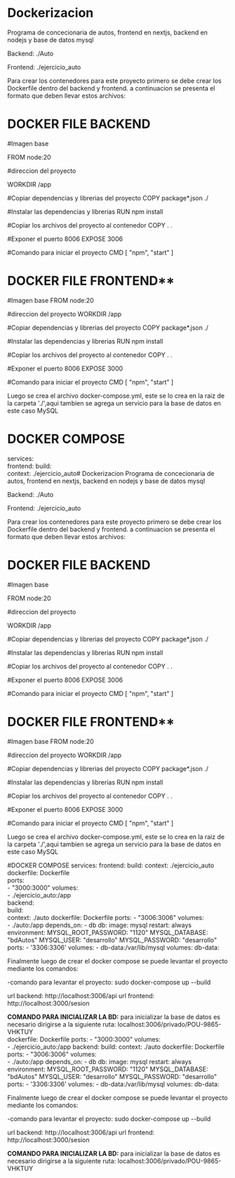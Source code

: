 # Dockerizacion
Programa de concecionaria de autos, frontend en nextjs, backend en nodejs y base de datos mysql

Backend: ./Auto  

Frontend: ./ejercicio_auto  



Para crear los contenedores para este proyecto primero se debe crear los Dockerfile dentro del backend y frontend.
a continuacion se presenta el formato que deben llevar estos archivos:  


# DOCKER FILE BACKEND	

#Imagen base  

FROM node:20  


#direccion del proyecto  

WORKDIR /app  


#Copiar dependencias y librerias del proyecto
COPY package*.json ./	

#Instalar las dependencias y librerias
RUN npm install	

#Copiar los archivos del proyecto al contenedor
COPY . . 	

#Exponer el puerto 8006
EXPOSE 3006	

#Comando para iniciar el proyecto
CMD [ "npm", "start" ]


# DOCKER FILE FRONTEND**
#Imagen base
FROM node:20

#direccion del proyecto
WORKDIR /app

#Copiar dependencias y librerias del proyecto
COPY package*.json ./

#Instalar las dependencias y librerias
RUN npm install

#Copiar los archivos del proyecto al contenedor
COPY . . 

#Exponer el puerto 8006
EXPOSE 3000

#Comando para iniciar el proyecto
CMD [ "npm", "start" ]

Luego se crea el archivo docker-compose.yml, este se lo crea en la raiz de la carpeta './',aqui tambien se agrega un servicio para la base de datos en este caso MySQL 

# DOCKER COMPOSE	
services:	
  frontend:	
    build:	
      context: ./ejercicio_auto# Dockerizacion
Programa de concecionaria de autos, frontend en nextjs, backend en nodejs y base de datos mysql

Backend: ./Auto  

Frontend: ./ejercicio_auto  



Para crear los contenedores para este proyecto primero se debe crear los Dockerfile dentro del backend y frontend.
a continuacion se presenta el formato que deben llevar estos archivos:  


# DOCKER FILE BACKEND

#Imagen base  

FROM node:20  


#direccion del proyecto  

WORKDIR /app  


#Copiar dependencias y librerias del proyecto
COPY package*.json ./

#Instalar las dependencias y librerias
RUN npm install

#Copiar los archivos del proyecto al contenedor
COPY . . 

#Exponer el puerto 8006
EXPOSE 3006

#Comando para iniciar el proyecto
CMD [ "npm", "start" ]


# DOCKER FILE FRONTEND**
#Imagen base
FROM node:20

#direccion del proyecto
WORKDIR /app

#Copiar dependencias y librerias del proyecto
COPY package*.json ./

#Instalar las dependencias y librerias
RUN npm install

#Copiar los archivos del proyecto al contenedor
COPY . . 

#Exponer el puerto 8006
EXPOSE 3000

#Comando para iniciar el proyecto
CMD [ "npm", "start" ]

Luego se crea el archivo docker-compose.yml, este se lo crea en la raiz de la carpeta './',aqui tambien se agrega un servicio para la base de datos en este caso MySQL 

#DOCKER COMPOSE
services:
  frontend:
    build:
      context: ./ejercicio_auto
      dockerfile: Dockerfile	
    ports:	
      - "3000:3000"	
    volumes:	  
      - ./ejercicio_auto:/app	
  backend:	
    build:	
      context: ./auto
      dockerfile: Dockerfile
    ports:
      - "3006:3006"
    volumes:  
      - ./auto:/app
    depends_on:
      - db
  db:
    image: mysql
    restart: always
    environment:
      MYSQL_ROOT_PASSWORD: "1120"
      MYSQL_DATABASE: "bdAutos"
      MYSQL_USER: "desarrollo"
      MYSQL_PASSWORD: "desarrollo"
    ports:
      - '3306:3306'
    volumes:
      - db-data:/var/lib/mysql
volumes:
  db-data:


  Finalmente luego de crear el docker compose se puede levantar el proyecto mediante los comandos:

-comando para levantar el proyecto: sudo docker-compose up --build

  url backend: http://localhost:3006/api
  url frontend: http://localhost:3000/sesion

**COMANDO PARA INICIALIZAR LA BD:**
para inicializar la base de datos es necesario dirigirse a la siguiente ruta: localhost:3006/privado/POU-9865-VHKTUY			
      dockerfile: Dockerfile
    ports:
      - "3000:3000"
    volumes:  
      - ./ejercicio_auto:/app
  backend:
    build:
      context: ./auto
      dockerfile: Dockerfile
    ports:
      - "3006:3006"
    volumes:  
      - ./auto:/app
    depends_on:
      - db
  db:
    image: mysql
    restart: always
    environment:
      MYSQL_ROOT_PASSWORD: "1120"
      MYSQL_DATABASE: "bdAutos"
      MYSQL_USER: "desarrollo"
      MYSQL_PASSWORD: "desarrollo"
    ports:
      - '3306:3306'
    volumes:
      - db-data:/var/lib/mysql
volumes:
  db-data:


  Finalmente luego de crear el docker compose se puede levantar el proyecto mediante los comandos:

-comando para levantar el proyecto: sudo docker-compose up --build

  url backend: http://localhost:3006/api
  url frontend: http://localhost:3000/sesion

**COMANDO PARA INICIALIZAR LA BD:**
para inicializar la base de datos es necesario dirigirse a la siguiente ruta: localhost:3006/privado/POU-9865-VHKTUY




